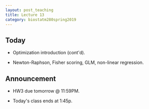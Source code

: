 ```yaml
---
layout: post_teaching
title: Lecture 13
category: biostatm280spring2019
---
```


## Today

* Optimization introduction (cont'd). 

* Newton-Raphson, Fisher scoring, GLM, non-linear regression.

## Announcement

* HW3 due tomorrow @ 11:59PM. 

* Today's class ends at 1:45p. 

